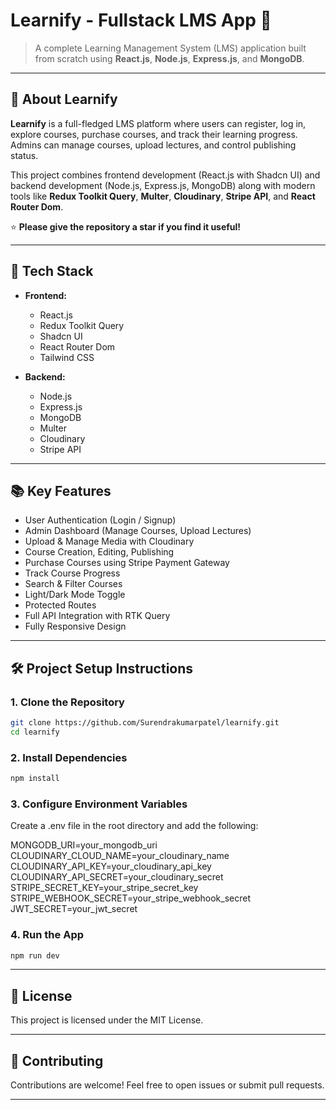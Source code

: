 # Learnify - Fullstack LMS App 🚀

> A complete Learning Management System (LMS) application built from scratch using **React.js**, **Node.js**, **Express.js**, and **MongoDB**.  

---

## 🌟 About Learnify

**Learnify** is a full-fledged LMS platform where users can register, log in, explore courses, purchase courses, and track their learning progress. Admins can manage courses, upload lectures, and control publishing status.

This project combines frontend development (React.js with Shadcn UI) and backend development (Node.js, Express.js, MongoDB) along with modern tools like **Redux Toolkit Query**, **Multer**, **Cloudinary**, **Stripe API**, and **React Router Dom**.

⭐ **Please give the repository a star if you find it useful!**

---

## 🚀 Tech Stack

- **Frontend:**
  - React.js
  - Redux Toolkit Query
  - Shadcn UI
  - React Router Dom
  - Tailwind CSS

- **Backend:**
  - Node.js
  - Express.js
  - MongoDB
  - Multer
  - Cloudinary
  - Stripe API

---

## 📚 Key Features

- User Authentication (Login / Signup)
- Admin Dashboard (Manage Courses, Upload Lectures)
- Upload & Manage Media with Cloudinary
- Course Creation, Editing, Publishing
- Purchase Courses using Stripe Payment Gateway
- Track Course Progress
- Search & Filter Courses
- Light/Dark Mode Toggle
- Protected Routes
- Full API Integration with RTK Query
- Fully Responsive Design

---

## 🛠️ Project Setup Instructions

### 1. Clone the Repository

```bash
git clone https://github.com/Surendrakumarpatel/learnify.git
cd learnify
```

### 2. Install Dependencies

```bash
npm install
```

### 3. Configure Environment Variables
Create a .env file in the root directory and add the following:

MONGODB_URI=your_mongodb_uri
CLOUDINARY_CLOUD_NAME=your_cloudinary_name
CLOUDINARY_API_KEY=your_cloudinary_api_key
CLOUDINARY_API_SECRET=your_cloudinary_secret
STRIPE_SECRET_KEY=your_stripe_secret_key
STRIPE_WEBHOOK_SECRET=your_stripe_webhook_secret
JWT_SECRET=your_jwt_secret

### 4. Run the App
```bash
npm run dev
```

---

## 📜 License
This project is licensed under the MIT License.

---

## 🙌 Contributing
Contributions are welcome! Feel free to open issues or submit pull requests.

---

